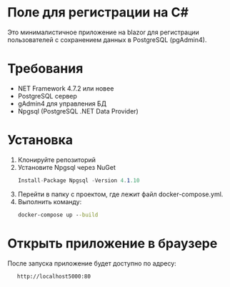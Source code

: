 # Поле для регистрации на C#
Это минималистичное приложение на blazor для регистрации пользователей с сохранением данных в PostgreSQL (pgAdmin4).
# Требования
+ NET Framework 4.7.2 или новее
+ PostgreSQL сервер
+ gAdmin4 для управления БД
+ Npgsql (PostgreSQL .NET Data Provider)
# Установка
1. Клонируйте репозиторий
2. Установите Npgsql через NuGet
   ``` C#
   Install-Package Npgsql -Version 4.1.10
   ```
3. Перейти в папку с проектом, где лежит файл docker-compose.yml.
4. Выполнить команду:
   ```cmd
   docker-compose up --build
   ```
# Открыть приложение в браузере
После запуска приложение будет доступно по адресу:
``` 
   http://localhost5000:80
   ```